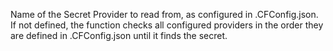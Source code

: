 Name of the Secret Provider to read from, as configured in .CFConfig.json. If not defined, the function checks all configured providers in the order they are defined in .CFConfig.json until it finds the secret.
